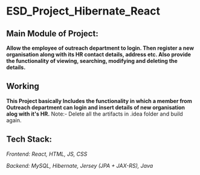 # ESD_Project_Hibernate_React
## Main Module of Project: 
**Allow the employee of outreach department to login. Then register a new organisation along with its HR contact details, address etc. Also provide the functionality of viewing, searching, modifying and deleting the details.**

## Working
**This Project basically Includes the functionality in which a member from Outreach department can login and insert details of new organisation alog with it's HR.**
Note:- Delete all the artifacts in .idea folder and build again.

## Tech Stack:

*Frontend: React, HTML, JS, CSS*

*Backend: MySQL, Hibernate, Jersey (JPA + JAX-RS), Java*
